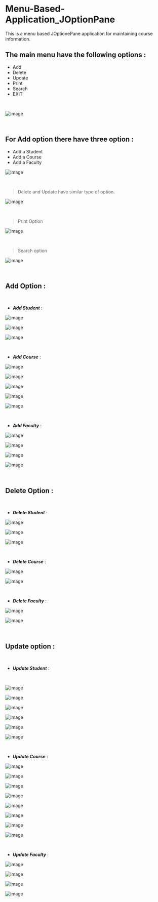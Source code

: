 # Menu-Based-Application_JOptionPane
This is a menu based JOptionePane application for maintaining course information.


## The main menu have the following options :


  - Add
  - Delete
  - Update
  - Print
  - Search
  - EXIT

<br/>

![image](https://user-images.githubusercontent.com/81816852/136011535-14f19770-20fa-4aad-b164-e2f8042cf463.png)

<br/>

## For Add option there have three option :

  - Add a Student
  - Add a Course
  - Add a Faculty

![image](https://user-images.githubusercontent.com/81816852/136011581-2838dc4c-5849-40bf-9fb7-8694ef326feb.png)

<br/>

> Delete and Update have similar type of option.

![image](https://user-images.githubusercontent.com/81816852/136013259-12b89db8-ff6f-4fd5-8793-6ea6464b05c9.png)

<br/>

> Print Option

![image](https://user-images.githubusercontent.com/81816852/136014002-473374de-9bd7-4b67-b019-c1b09bccc132.png)

<br/>

> Search option

![image](https://user-images.githubusercontent.com/81816852/136014023-b12487a6-4a83-46f3-aa49-c35e2d0efc4f.png)

<br/>

## Add Option :

<br/>

  - ***Add Student*** :

  ![image](https://user-images.githubusercontent.com/81816852/136014722-328a0a72-41ad-4607-acfc-86a3835b7a84.png)

  ![image](https://user-images.githubusercontent.com/81816852/136014898-a09d610e-7961-40ff-b368-e0389fd169e0.png)

  ![image](https://user-images.githubusercontent.com/81816852/136014913-c5835ec0-ea1d-4f15-93a9-eb589fa8e92b.png)

<br/>

  - ***Add Course*** :

![image](https://user-images.githubusercontent.com/81816852/136015039-158f61a7-b3c9-4ade-aed3-b00d08b13851.png)

![image](https://user-images.githubusercontent.com/81816852/136015059-522557f7-056b-4683-bbfd-32206ffb0e4d.png)

![image](https://user-images.githubusercontent.com/81816852/136015083-95905f7a-21e6-473b-985b-a45c93a9b43e.png)

![image](https://user-images.githubusercontent.com/81816852/136015104-fe91b2ce-0e2b-4a9a-b196-86f46998c31b.png)

![image](https://user-images.githubusercontent.com/81816852/136015120-0dd67417-912d-4000-8277-5ec96bbc55be.png)

<br/>

  - ***Add Faculty*** :

![image](https://user-images.githubusercontent.com/81816852/136016435-727f3585-1a03-4262-b978-661ba021d825.png)

![image](https://user-images.githubusercontent.com/81816852/136016451-46b53ea1-b2eb-413e-ac6b-46353647a74b.png)

![image](https://user-images.githubusercontent.com/81816852/136016478-23222038-f6e0-4ea0-aaf4-42bcd516376c.png)

![image](https://user-images.githubusercontent.com/81816852/136016496-99ea4436-39c6-424b-b601-d2bdabcba2fd.png)

<br/>

## Delete Option :

<br/>

  - ***Delete Student*** :

![image](https://user-images.githubusercontent.com/81816852/136017872-bccbac0b-30f6-4ec1-badd-74c18f5655dd.png)

![image](https://user-images.githubusercontent.com/81816852/136017904-3c880b42-77f7-4933-bd72-739b0f51c768.png)

![image](https://user-images.githubusercontent.com/81816852/136017922-c6685d9a-2be3-42a7-95f4-7022df921c49.png)

<br/>

  - ***Delete Course*** :


![image](https://user-images.githubusercontent.com/81816852/136017937-fc8654c7-672e-4394-a63d-0b37618361e0.png)

![image](https://user-images.githubusercontent.com/81816852/136017950-68b939fb-2771-4433-b7cc-994d34646be3.png)

<br/>

  - ***Delete Faculty*** :

![image](https://user-images.githubusercontent.com/81816852/136017965-069587df-880e-4c2e-9ce3-dc8016deda0f.png)

![image](https://user-images.githubusercontent.com/81816852/136017977-383d9cf2-c7c6-4637-9cbd-c1252fd1e9a3.png)

<br/>

## Update option :

<br/>

  - ***Update Student*** :

<br/>

![image](https://user-images.githubusercontent.com/81816852/136018725-cddb53bc-0d1d-4f90-a28a-fa906cffd359.png)

![image](https://user-images.githubusercontent.com/81816852/136018735-7eea5f2d-4fcf-4368-a770-8cfb59ce0614.png)

![image](https://user-images.githubusercontent.com/81816852/136018752-6d6fa35b-6377-4f62-b0bd-236361a0fbb7.png)

![image](https://user-images.githubusercontent.com/81816852/136018768-865fecca-b497-4511-89de-79d2f04d355c.png)

![image](https://user-images.githubusercontent.com/81816852/136018780-3c6ecc0a-d151-43e1-b0d9-a65e79bbd7c8.png)

![image](https://user-images.githubusercontent.com/81816852/136018793-90167825-5a7c-4926-b369-50214145c264.png)

<br/>

  - ***Update Course*** :


![image](https://user-images.githubusercontent.com/81816852/136018859-8e6c6668-82f3-4899-865f-9bb60d898bbb.png)

![image](https://user-images.githubusercontent.com/81816852/136018876-5aacb7bd-6c09-4a52-a753-861ce8237ae0.png)

![image](https://user-images.githubusercontent.com/81816852/136018892-eae245d2-480a-453b-a8cf-1d2204bd6dd0.png)

![image](https://user-images.githubusercontent.com/81816852/136018910-4098b30d-438d-48b9-ae51-83fd3d6978cf.png)

![image](https://user-images.githubusercontent.com/81816852/136018930-195be623-b00e-4797-ab5c-7436c920547d.png)

![image](https://user-images.githubusercontent.com/81816852/136018943-9aea5d8e-4c74-463d-acc2-fa852e3e9484.png)

![image](https://user-images.githubusercontent.com/81816852/136018954-12cea675-54ac-4def-9ef5-3b32a3a710ff.png)

![image](https://user-images.githubusercontent.com/81816852/136018966-d3746545-ac33-4981-a031-5d19dbca76ac.png)

<br/>

  - ***Update Faculty*** :


![image](https://user-images.githubusercontent.com/81816852/136018983-5aa4e5ca-d499-40a2-8bf0-17b70c09d086.png)

![image](https://user-images.githubusercontent.com/81816852/136019002-377881ba-b465-4e32-940f-2edc20743cf3.png)

![image](https://user-images.githubusercontent.com/81816852/136019024-f96d28f4-5400-431a-b9a8-4b481b3e4209.png)

![image](https://user-images.githubusercontent.com/81816852/136019040-01c9ab6e-2cc4-4d3d-adba-64567011b0c2.png)

<br/>





